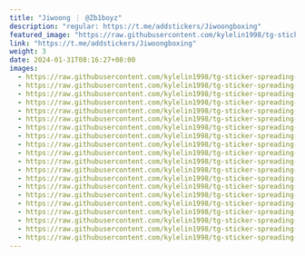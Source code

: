 ```yaml
---
title: "Jiwoong ⋮ @Zb1boyz"
description: "regular: https://t.me/addstickers/Jiwoongboxing"
featured_image: "https://raw.githubusercontent.com/kylelin1998/tg-sticker-spreading-worldwide-images/main/img/50a1bb77-9b8f-4b5d-90b9-a4aa2d01d0c3.jpg"
link: "https://t.me/addstickers/Jiwoongboxing"
weight: 3
date: 2024-01-31T08:16:27+08:00
images:
  - https://raw.githubusercontent.com/kylelin1998/tg-sticker-spreading-worldwide-images/main/img/50a1bb77-9b8f-4b5d-90b9-a4aa2d01d0c3.jpg
  - https://raw.githubusercontent.com/kylelin1998/tg-sticker-spreading-worldwide-images/main/img/fea2d86e-efa2-43a7-9de1-277ada03178f.jpg
  - https://raw.githubusercontent.com/kylelin1998/tg-sticker-spreading-worldwide-images/main/img/a1f91321-bb3d-4427-8f6b-1a21067bad89.jpg
  - https://raw.githubusercontent.com/kylelin1998/tg-sticker-spreading-worldwide-images/main/img/834dc6bc-fad4-4d4d-81f7-bf7b3c07eb24.jpg
  - https://raw.githubusercontent.com/kylelin1998/tg-sticker-spreading-worldwide-images/main/img/fc43925d-7d5b-497c-bd61-4c1f2b69ae7d.jpg
  - https://raw.githubusercontent.com/kylelin1998/tg-sticker-spreading-worldwide-images/main/img/28b40c22-0759-4f84-bdbe-89c55c20b946.jpg
  - https://raw.githubusercontent.com/kylelin1998/tg-sticker-spreading-worldwide-images/main/img/0ab8819a-face-4a6b-a6a4-75fc2abfdec4.jpg
  - https://raw.githubusercontent.com/kylelin1998/tg-sticker-spreading-worldwide-images/main/img/6a6de490-d6e6-469a-89f8-bd8e5d4db647.jpg
  - https://raw.githubusercontent.com/kylelin1998/tg-sticker-spreading-worldwide-images/main/img/1bd22a9f-a649-4c5c-9396-015d001a1754.jpg
  - https://raw.githubusercontent.com/kylelin1998/tg-sticker-spreading-worldwide-images/main/img/42d4ab65-ff0c-401e-80ca-5cca8823d390.jpg
  - https://raw.githubusercontent.com/kylelin1998/tg-sticker-spreading-worldwide-images/main/img/6e533056-bd29-48d1-b4e1-084bb365c6ca.jpg
  - https://raw.githubusercontent.com/kylelin1998/tg-sticker-spreading-worldwide-images/main/img/88591b23-c426-464c-92d8-5ea39d1a4d09.jpg
  - https://raw.githubusercontent.com/kylelin1998/tg-sticker-spreading-worldwide-images/main/img/2833be13-fa2a-40a5-ae30-4b64b2c40638.jpg
  - https://raw.githubusercontent.com/kylelin1998/tg-sticker-spreading-worldwide-images/main/img/b979443d-875c-4510-aa23-49f3072d533c.jpg
  - https://raw.githubusercontent.com/kylelin1998/tg-sticker-spreading-worldwide-images/main/img/f54dc9e9-6d62-480e-86ed-8fb302c5e6bb.jpg
  - https://raw.githubusercontent.com/kylelin1998/tg-sticker-spreading-worldwide-images/main/img/c94cdb71-9bd9-4ed5-933f-1a45184b4237.jpg
  - https://raw.githubusercontent.com/kylelin1998/tg-sticker-spreading-worldwide-images/main/img/9b31403e-09df-4d58-938c-009e50b0a921.jpg
  - https://raw.githubusercontent.com/kylelin1998/tg-sticker-spreading-worldwide-images/main/img/3ab87a3d-1d65-4fba-929c-f17654c7ccc9.jpg
  - https://raw.githubusercontent.com/kylelin1998/tg-sticker-spreading-worldwide-images/main/img/879700f5-a7c5-46bd-b322-6341260bd223.jpg
  - https://raw.githubusercontent.com/kylelin1998/tg-sticker-spreading-worldwide-images/main/img/4d68eb92-9c28-41ab-9150-8dae03c5f153.jpg
---
```

